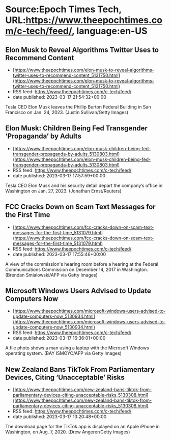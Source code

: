 # Source:Epoch Times Tech, URL:https://www.theepochtimes.com/c-tech/feed/, language:en-US

## Elon Musk to Reveal Algorithms Twitter Uses to Recommend Content
 - [https://www.theepochtimes.com/elon-musk-to-reveal-algorithms-twitter-uses-to-recommend-content_5131750.html](https://www.theepochtimes.com/elon-musk-to-reveal-algorithms-twitter-uses-to-recommend-content_5131750.html)
 - RSS feed: https://www.theepochtimes.com/c-tech/feed/
 - date published: 2023-03-17 21:54:32+00:00

Tesla CEO Elon Musk leaves the Phillip Burton Federal Building in San Francisco on Jan. 24, 2023. (Justin Sullivan/Getty Images)

## Elon Musk: Children Being Fed Transgender ‘Propaganda’ by Adults
 - [https://www.theepochtimes.com/elon-musk-children-being-fed-transgender-propaganda-by-adults_5130803.html](https://www.theepochtimes.com/elon-musk-children-being-fed-transgender-propaganda-by-adults_5130803.html)
 - RSS feed: https://www.theepochtimes.com/c-tech/feed/
 - date published: 2023-03-17 17:57:59+00:00

Tesla CEO Elon Musk and his security detail depart the company’s office in Washington on Jan. 27, 2023. (Jonathan Ernst/Reuters)

## FCC Cracks Down on Scam Text Messages for the First Time
 - [https://www.theepochtimes.com/fcc-cracks-down-on-scam-text-messages-for-the-first-time_5131079.html](https://www.theepochtimes.com/fcc-cracks-down-on-scam-text-messages-for-the-first-time_5131079.html)
 - RSS feed: https://www.theepochtimes.com/c-tech/feed/
 - date published: 2023-03-17 17:55:46+00:00

A view of the commission's hearing room before a hearing at the Federal Communications Commission on December 14, 2017 in Washington.  (Brendan Smialowski/AFP via Getty Images)

## Microsoft Windows Users Advised to Update Computers Now
 - [https://www.theepochtimes.com/microsoft-windows-users-advised-to-update-computers-now_5130934.html](https://www.theepochtimes.com/microsoft-windows-users-advised-to-update-computers-now_5130934.html)
 - RSS feed: https://www.theepochtimes.com/c-tech/feed/
 - date published: 2023-03-17 16:36:01+00:00

A file photo shows a man using a laptop with the Microsoft Windows operating system. (BAY ISMOYO/AFP via Getty Images)

## New Zealand Bans TikTok From Parliamentary Devices, Citing ‘Unacceptable’ Risks
 - [https://www.theepochtimes.com/new-zealand-bans-tiktok-from-parliamentary-devices-citing-unacceptable-risks_5130308.html](https://www.theepochtimes.com/new-zealand-bans-tiktok-from-parliamentary-devices-citing-unacceptable-risks_5130308.html)
 - RSS feed: https://www.theepochtimes.com/c-tech/feed/
 - date published: 2023-03-17 13:20:48+00:00

The download page for the TikTok app is displayed on an Apple iPhone in Washington, on Aug. 7, 2020. (Drew Angerer/Getty Images)

